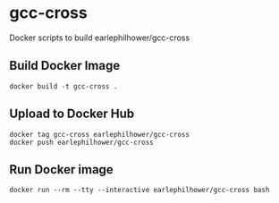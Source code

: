 # gcc-cross
Docker scripts to build earlephilhower/gcc-cross

## Build Docker Image
````
docker build -t gcc-cross .
````

## Upload to Docker Hub
````
docker tag gcc-cross earlephilhower/gcc-cross
docker push earlephilhower/gcc-cross
````

## Run Docker image
````
docker run --rm --tty --interactive earlephilhower/gcc-cross bash
````

